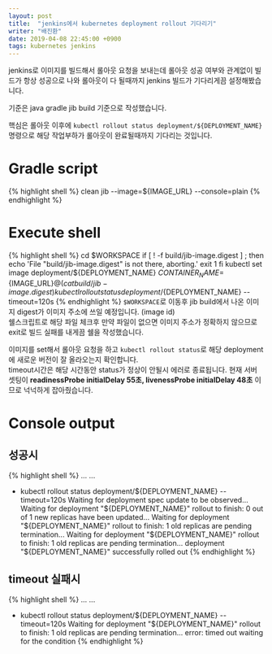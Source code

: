 ```yaml
---
layout: post
title:  "jenkins에서 kubernetes deployment rollout 기다리기"
writer: "배진환"
date: 2019-04-08 22:45:00 +0900
tags: kubernetes jenkins
---
```

jenkins로 이미지를 빌드해서 롤아웃 요청을 보내는데 롤아웃 성공 여부와 관계없이 빌드가 
항상 성공으로 나와 롤아웃이 다 될때까지 jenkins 빌드가 기다리게끔 설정해봤습니다.

기준은 java gradle jib build 기준으로 작성했습니다.

핵심은 롤아웃 이후에 `kubectl rollout status deployment/${DEPLOYMENT_NAME}` 명령으로 해당 작업부하가 롤아웃이 완료될때까지 기다리는 것입니다.

# Gradle script 
{% highlight shell %}
clean
jib --image=${IMAGE_URL} --console=plain
{% endhighlight %}

# Execute shell
{% highlight shell %}
cd $WORKSPACE
if [ ! -f build/jib-image.digest ] ; then
    echo 'File "build/jib-image.digest" is not there, aborting.'
    exit 1
fi
kubectl set image deployment/${DEPLOYMENT_NAME} ${CONTAINER_NAME}=${IMAGE_URL}@$(cat build/jib-image.digest)
kubectl rollout status deployment/${DEPLOYMENT_NAME} --timeout=120s
{% endhighlight %}
`$WORKSPACE`로 이동후 jib build에서 나온 이미지 digest가 이미지 주소에 쓰일 예정입니다. (image id)  
쉘스크립트로 해당 파일 체크후 만약 파일이 없으면 이미지 주소가 정확하지 않으므로 exit로 빌드 실패를 내게끔 쉘을 작성했습니다.

이미지를 set해서 롤아웃 요청을 하고 `kubectl rollout status`로 해당 deployment에 새로운 버전이 잘 올라오는지 확인합니다.  
timeout시간은 해당 시간동안 status가 정상이 안될시 에러로 종료됩니다. 현재 서버 셋팅이 **readinessProbe initialDelay 55초, livenessProbe initialDelay 48초** 이므로 넉넉하게 잡아줬습니다.

# Console output
## 성공시
{% highlight shell %}
...
...
+ kubectl rollout status deployment/${DEPLOYMENT_NAME} --timeout=120s
Waiting for deployment spec update to be observed...
Waiting for deployment "${DEPLOYMENT_NAME}" rollout to finish: 0 out of 1 new replicas have been updated...
Waiting for deployment "${DEPLOYMENT_NAME}" rollout to finish: 1 old replicas are pending termination...
Waiting for deployment "${DEPLOYMENT_NAME}" rollout to finish: 1 old replicas are pending termination...
deployment "${DEPLOYMENT_NAME}" successfully rolled out
{% endhighlight %}
## timeout 실패시
{% highlight shell %}
...
...
+ kubectl rollout status deployment/${DEPLOYMENT_NAME} --timeout=120s
Waiting for deployment "${DEPLOYMENT_NAME}" rollout to finish: 1 old replicas are pending termination...
error: timed out waiting for the condition
{% endhighlight %}
